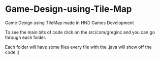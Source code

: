 # Game-Design-using-Tile-Map
Game Design using TileMap made in HND Games Development

To see the main bits of code click on the src/com/greginc and you can go through each folder.

Each folder will have some files every file with the .java will show off the code ;)
